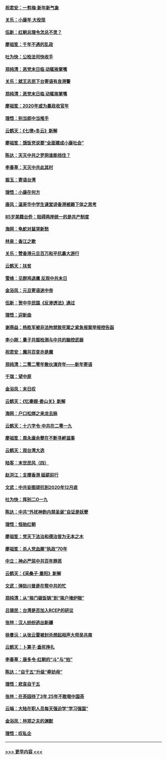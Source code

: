 #### [祝君安：一剪梅‧新年新气象](../pages/nsc993/n11776340.md?t=01090202) 
#### [关乐：小康年 大役现](../pages/nsc993/n11774213.md?t=01090202) 
#### [伍新：红朝总理令怎总不灵？](../pages/nsc993/n11770813.md?t=01090202) 
#### [廖祖笙：千年不遇的乱政](../pages/nsc993/n11770373.md?t=01090202) 
#### [吐为快：公检法司快收手](../pages/nsc993/n11770359.md?t=01090202) 
#### [郑纯清：恶党末日临 动辄挨掌嘴](../pages/nsc993/n11769912.md?t=01090202) 
#### [关乐：就王志民下台寄语有良港警](../pages/nsc993/n11769903.md?t=01090202) 
#### [郑纯清：恶党末日临 动辄挨掌嘴](../pages/nsc993/n11769356.md?t=01090202) 
#### [廖祖笙：2020年或为暴政收官年](../pages/nsc993/n11768216.md?t=01090202) 
#### [理悟：别当郎中当推手](../pages/nsc993/n11768243.md?t=01090202) 
#### [云鹤天：《七律▪冬云》新解](../pages/nsc993/n11768204.md?t=01090202) 
#### [廖祖笙：饿饭党说要“全面建成小康社会”](../pages/nsc993/n11767482.md?t=01090202) 
#### [陈达：天灭中共之罗网谁能挡住？](../pages/nsc993/n11767465.md?t=01090202) 
#### [李春草：天灭中共此其时](../pages/nsc993/n11767452.md?t=01090202) 
#### [振玉：寄语台湾](../pages/nsc993/n11767432.md?t=01090202) 
#### [理悟：小康在何方](../pages/nsc993/n11767394.md?t=01090202) 
#### [唐风：温哥华中学生课堂讲香港被踢下体之思考](../pages/nsc993/n11766848.md?t=01090202) 
#### [85岁美籍台侨：阻碍两岸统一的是共产制度](../pages/nsc993/n11765043.md?t=01090202) 
#### [海网：龟蛇对鼠哭新愁](../pages/nsc993/n11764895.md?t=01090202) 
#### [林泉：香江之歌](../pages/nsc993/n11764415.md?t=01090202) 
#### [关乐：赞香港元旦百万和平抗暴大游行](../pages/nsc993/n11764382.md?t=01090202) 
#### [云鹤天：扶贫](../pages/nsc993/n11764245.md?t=01090202) 
#### [雪绮：见群鸡退鹰  反观中共末日](../pages/nsc993/n11762112.md?t=01090202) 
#### [金浴凤：元旦寄语迷中帝](../pages/nsc993/n11761788.md?t=01090202) 
#### [伍新：贺中华民国《反渗透法》通过](../pages/nsc993/n11761994.md?t=01090202) 
#### [理悟：迎新曲](../pages/nsc993/n11761152.md?t=01090202) 
#### [谢燕益：杨胜军被非法拘禁致死案之紧急报案举报控告函](../pages/nsc993/n11756134.md?t=01090202) 
#### [李小刚：量子共振检测与中共的脑控武器](../pages/nsc993/n11754518.md?t=01090202) 
#### [祝君安：魔共百变亦是魔](../pages/nsc993/n11754469.md?t=01090202) 
#### [郑纯清：二零二零年散伙演弃年——新年寄语](../pages/nsc993/n11754195.md?t=01090202) 
#### [千瑞：望中原](../pages/nsc993/n11754159.md?t=01090202) 
#### [金浴凤：末日叹](../pages/nsc993/n11752359.md?t=01090202) 
#### [云鹤天：《忆秦娥‧娄山关》新解](../pages/nsc993/n11752348.md?t=01090202) 
#### [海网：户口松绑之来龙去脉](../pages/nsc993/n11752328.md?t=01090202) 
#### [云鹤天：十六字令‧中共在二零一九](../pages/nsc993/n11752305.md?t=01090202) 
#### [廖祖笙：周永康余孽在不断寻衅滋事](../pages/nsc993/n11751013.md?t=01090202) 
#### [云鹤天：观台湾大选](../pages/nsc993/n11751007.md?t=01090202) 
#### [陆客：末世民风（四）](../pages/nsc993/n11749203.md?t=01090202) 
#### [赵洪江：支撑香港 砥砺前行](../pages/nsc993/n11748482.md?t=01090202) 
#### [文武：中共妄图顽抗到2020年12月底](../pages/nsc993/n11748446.md?t=01090202) 
#### [吐为快：挥别二O一九](../pages/nsc993/n11748411.md?t=01090202) 
#### [陈达：中共“外扰神韵内禁圣诞”自证是妖孽](../pages/nsc993/n11748226.md?t=01090202) 
#### [理悟：怪胎红朝](../pages/nsc993/n11748206.md?t=01090202) 
#### [廖祖笙：党天下法治和德治皆为无本之木](../pages/nsc993/n11748135.md?t=01090202) 
#### [廖祖笙：杀人党血腥“执政”70年](../pages/nsc993/n11745144.md?t=01090202) 
#### [中立：神必严惩中共百年罪恶](../pages/nsc993/n11744970.md?t=01090202) 
#### [云鹤天：《采桑子‧重阳》新解](../pages/nsc993/n11744948.md?t=01090202) 
#### [文武：弹劾川普是在帮中共的忙](../pages/nsc993/n11744758.md?t=01090202) 
#### [郑纯清：从“挨门砸饭锅”到“挨户堵炉眼”](../pages/nsc993/n11744745.md?t=01090202) 
#### [吕锡民：台湾是否加入RCEP的研议](../pages/nsc993/n11744701.md?t=01090202) 
#### [张林：汉人纷纷逃出新疆](../pages/nsc993/n11743530.md?t=01090202) 
#### [徐曼沅：从张云雷被封杀想起相声大师吴兆南](../pages/nsc993/n11741816.md?t=01090202) 
#### [云鹤天：卜算子‧垂死挣扎](../pages/nsc993/n11739956.md?t=01090202) 
#### [李春草：唐多令‧红朝的“斗”与“拍”](../pages/nsc993/n11739830.md?t=01090202) 
#### [陈达：“自干五”升级“牵妨母”](../pages/nsc993/n11739724.md?t=01090202) 
#### [理悟：悲哀自干五](../pages/nsc993/n11739547.md?t=01090202) 
#### [张林：在茶园待了3年 25年不敢喝中国茶](../pages/nsc993/n11739240.md?t=01090202) 
#### [云端：大陆在职人员每天强迫学“学习强国”](../pages/nsc993/n11738735.md?t=01090202) 
#### [金浴凤：林郑之夫的渊默](../pages/nsc993/n11737735.md?t=01090202) 
#### [理悟：叹私企](../pages/nsc993/n11737715.md?t=01090202) 

----
#### [ >>> 更早内容 <<< ](../indexes/nsc993-earlier.md)
